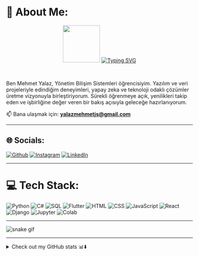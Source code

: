 # 💫 About Me:

<p align="center">
  <img src="https://user-images.githubusercontent.com/74038190/216649417-9acc58df-9186-4132-ad43-819a57babb67.gif" width="100">
  <a href="https://git.io/typing-svg">
    <img src="https://readme-typing-svg.demolab.com?font=Fira+Code&pause=1000&random=false&width=435&lines=Hello+World+%F0%9F%91%8B%2C+I'm+Mehmet+Yalaz." alt="Typing SVG" />
  </a>
</p>
</br>

Ben Mehmet Yalaz, Yönetim Bilişim Sistemleri öğrencisiyim. Yazılım ve veri projeleriyle edindiğim deneyimleri, yapay zeka ve teknoloji odaklı çözümler üretme vizyonuyla birleştiriyorum. Sürekli öğrenmeye açık, yenilikleri takip eden ve işbirliğine değer veren bir bakış açısıyla geleceğe hazırlanıyorum.

📫 Bana ulaşmak için: **[yalazmehmetjs@gmail.com](mailto:yalazmehmetjs@gmail.com)**

---

## 🌐 Socials:
[![Github](https://img.shields.io/badge/Github-%2324192eDA.svg?logo=github&logoColor=white)](https://github.com/Yalaz0/Yalaz0)
[![Instagram](https://img.shields.io/badge/Instagram-%23E4405F.svg?logo=Instagram&logoColor=white)](https://instagram.com/mehmetyalazz)
[![LinkedIn](https://img.shields.io/badge/LinkedIn-%230077B5.svg?logo=linkedin&logoColor=white)](https://www.linkedin.com/in/mehmet-yalaz)

---

# 💻 Tech Stack:
![Python](https://img.shields.io/badge/python-%233776AB.svg?style=plastic&logo=python&logoColor=white)
![C#](https://img.shields.io/badge/C%23-239120?style=plastic&logo=c-sharp&logoColor=white)
![SQL](https://img.shields.io/badge/SQL-%2300f.svg?style=plastic&logo=sqlite&logoColor=white)
![Flutter](https://img.shields.io/badge/Flutter-%2302569B.svg?style=plastic&logo=flutter&logoColor=white)
![HTML](https://img.shields.io/badge/html5-%23E34F26.svg?style=plastic&logo=html5&logoColor=white)
![CSS](https://img.shields.io/badge/css3-%231572B6.svg?style=plastic&logo=css3&logoColor=white)
![JavaScript](https://img.shields.io/badge/javascript-%23323330.svg?style=plastic&logo=javascript&logoColor=%23F7DF1E)
![React](https://img.shields.io/badge/react-%2320232a.svg?style=plastic&logo=react&logoColor=%2361DAFB)
![Django](https://img.shields.io/badge/django-%23092E20.svg?style=plastic&logo=django&logoColor=white)
![Jupyter](https://img.shields.io/badge/Jupyter-%23F37626.svg?style=plastic&logo=Jupyter&logoColor=white)
![Colab](https://img.shields.io/badge/Google_Colab-F9AB00?style=plastic&logo=google-colab&logoColor=white)

---

![snake gif](https://github.com/Yalaz0/Yalaz0/blob/output/github-contribution-grid-snake-dark.svg)

---

<details>
<summary>Check out my GitHub stats 📊⬇️</summary>

![Mehmet Yalaz's GitHub Stats](https://github-readme-stats.vercel.app/api?username=Yalaz0&show_icons=true&theme=tokyonight&rank_icon=percentile&include_all_commits=true&count_private=true&hide_border=true)

![Top Languages](https://github-readme-stats.vercel.app/api/top-langs/?username=Yalaz0&langs_count=8&theme=tokyonight&hide_border=true&layout=compact)

![Summary Cards](http://github-profile-summary-cards.vercel.app/api/cards/profile-details?username=Yalaz0&theme=tokyonight)

![Activity Graph](https://github-readme-activity-graph.vercel.app/graph/?username=Yalaz0&radius=6&theme=tokyo-night&hide_border=true)

<p align="center">
  <img src="http://github-profile-summary-cards.vercel.app/api/cards/repos-per-language?username=Yalaz0&theme=tokyonight" width="30%"/>
  <img src="http://github-profile-summary-cards.vercel.app/api/cards/most-commit-language?username=Yalaz0&theme=tokyonight" width="30%"/>
  <img src="https://github-profile-summary-cards.vercel.app/api/cards/productive-time?username=Yalaz0&theme=tokyonight" width="30%"/>
</p>

![Github Streak](https://github-readme-streak-stats.herokuapp.com/?user=Yalaz0&theme=tokyonight&hide_border=true)

</details>
